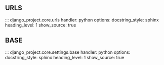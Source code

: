 
## URLS
::: django_project.core.urls
    handler: python
    options:
        docstring_style: sphinx
        heading_level: 1
        show_source: true


## BASE
::: django_project.core.settings.base
    handler: python
    options:
        docstring_style: sphinx
        heading_level: 1
        show_source: true
